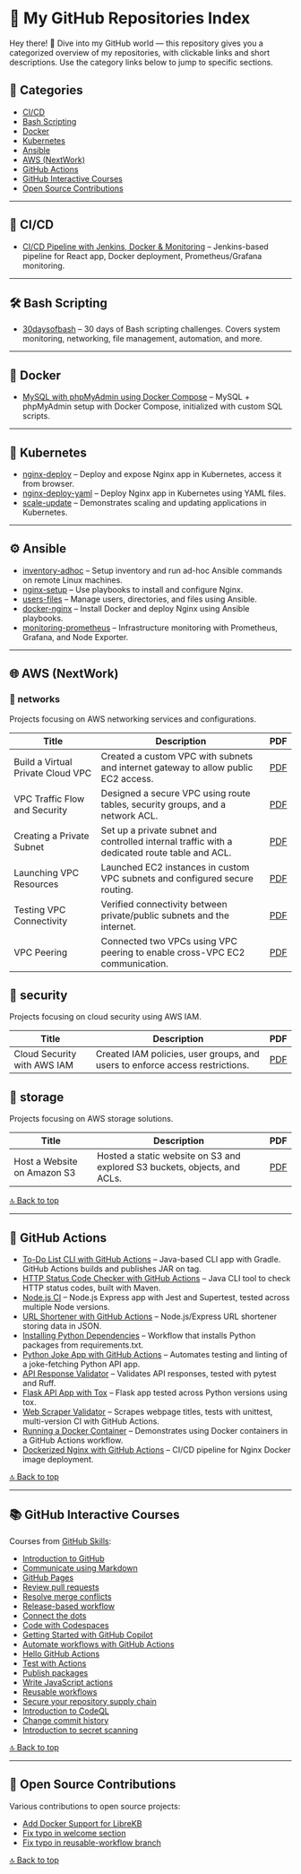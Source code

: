 # 📘 My GitHub Repositories Index

Hey there! 👋 Dive into my GitHub world — this repository gives you a categorized overview of my repositories, with clickable links and short descriptions. Use the category links below to jump to specific sections.

## 📂 Categories

- [CI/CD](#-cicd)
- [Bash Scripting](#-bash-scripting)
- [Docker](#-docker)
- [Kubernetes](#-kubernetes)
- [Ansible](#-ansible)
- [AWS (NextWork)](#-aws-nextwork)
- [GitHub Actions](#-github-actions)
- [GitHub Interactive Courses](#-github-interactive-courses)
- [Open Source Contributions](#-open-source-contributions)

---

## 🚀 CI/CD

- [CI/CD Pipeline with Jenkins, Docker & Monitoring](https://github.com/ranjithdb/reactappone) – Jenkins-based pipeline for React app, Docker deployment, Prometheus/Grafana monitoring.

---

## 🛠 Bash Scripting

- [30daysofbash](https://github.com/user/30daysofbash) – 30 days of Bash scripting challenges. Covers system monitoring, networking, file management, automation, and more.

---

## 🐳 Docker

- [MySQL with phpMyAdmin using Docker Compose](https://github.com/user/mysql-phpmyadmin-docker) – MySQL + phpMyAdmin setup with Docker Compose, initialized with custom SQL scripts.

---

## 🐙 Kubernetes

- [nginx-deploy](https://github.com/user/k8s-nginx-deploy-browser) – Deploy and expose Nginx app in Kubernetes, access it from browser.
- [nginx-deploy-yaml](https://github.com/user/k8s-nginx-deploy-yaml) – Deploy Nginx app in Kubernetes using YAML files.
- [scale-update](https://github.com/user/k8s-scale-update) – Demonstrates scaling and updating applications in Kubernetes.

---

## ⚙ Ansible

- [inventory-adhoc](https://github.com/user/ansible-inventory-adhoc) – Setup inventory and run ad-hoc Ansible commands on remote Linux machines.
- [nginx-setup](https://github.com/user/ansible-nginx-setup) – Use playbooks to install and configure Nginx.
- [users-files](https://github.com/user/ansible-users-files) – Manage users, directories, and files using Ansible.
- [docker-nginx](https://github.com/user/ansible-docker-nginx) – Install Docker and deploy Nginx using Ansible playbooks.
- [monitoring-prometheus](https://github.com/user/ansible-monitoring-prometheus) – Infrastructure monitoring with Prometheus, Grafana, and Node Exporter.

---

## 🌐 AWS (NextWork)

### 📁 networks
Projects focusing on AWS networking services and configurations.

| Title | Description | PDF |
|-------|-------------|-----|
| Build a Virtual Private Cloud VPC | Created a custom VPC with subnets and internet gateway to allow public EC2 access. | [PDF](./networks/01-legendary-aws-networks-vpc.pdf) |
| VPC Traffic Flow and Security | Designed a secure VPC using route tables, security groups, and a network ACL. | [PDF](./networks/02-legendary-aws-networks-security.pdf) |
| Creating a Private Subnet | Set up a private subnet and controlled internal traffic with a dedicated route table and ACL. | [PDF](./networks/03-legendary-aws-networks-private.pdf) |
| Launching VPC Resources | Launched EC2 instances in custom VPC subnets and configured secure routing. | [PDF](./networks/04-legendary-aws-networks-ec2.pdf) |
| Testing VPC Connectivity | Verified connectivity between private/public subnets and the internet. | [PDF](./networks/05-legendary-aws-networks-connectivity.pdf) |
| VPC Peering | Connected two VPCs using VPC peering to enable cross-VPC EC2 communication. | [PDF](./networks/06-legendary-aws-networks-peering.pdf) |

## 📁 security
Projects focusing on cloud security using AWS IAM.

| Title | Description | PDF |
|-------|-------------|-----|
| Cloud Security with AWS IAM | Created IAM policies, user groups, and users to enforce access restrictions. | [PDF](./security/01-legendary-aws-security-iam.pdf) |

## 📁 storage
Projects focusing on AWS storage solutions.

| Title | Description | PDF |
|-------|-------------|-----|
| Host a Website on Amazon S3 | Hosted a static website on S3 and explored S3 buckets, objects, and ACLs. | [PDF](./storage/01-legendary-aws-host-a-website-on-s3.pdf) |

[🔝 Back to top](#-categories)

---

## 🧲 GitHub Actions

- [To-Do List CLI with GitHub Actions](https://github.com/user/gh-actions-java-02) – Java-based CLI app with Gradle. GitHub Actions builds and publishes JAR on tag.
- [HTTP Status Code Checker with GitHub Actions](https://github.com/user/gh-actions-java-01) – Java CLI tool to check HTTP status codes, built with Maven.
- [Node.js CI](https://github.com/user/gh-actions-nodejs-01) – Node.js Express app with Jest and Supertest, tested across multiple Node versions.
- [URL Shortener with GitHub Actions](https://github.com/user/gh-actions-nodejs-02) – Node.js/Express URL shortener storing data in JSON.
- [Installing Python Dependencies](https://github.com/user/gh-actions-python-01) – Workflow that installs Python packages from requirements.txt.
- [Python Joke App with GitHub Actions](https://github.com/user/gh-actions-python-02) – Automates testing and linting of a joke-fetching Python API app.
- [API Response Validator](https://github.com/user/gh-actions-python-03) – Validates API responses, tested with pytest and Ruff.
- [Flask API App with Tox](https://github.com/user/gh-actions-python-04) – Flask app tested across Python versions using tox.
- [Web Scraper Validator](https://github.com/user/gh-actions-python-05) – Scrapes webpage titles, tests with unittest, multi-version CI with GitHub Actions.
- [Running a Docker Container](https://github.com/user/gh-actions-docker-01) – Demonstrates using Docker containers in a GitHub Actions workflow.
- [Dockerized Nginx with GitHub Actions](https://github.com/user/gh-actions-docker-02) – CI/CD pipeline for Nginx Docker image deployment.

[🔝 Back to top](#-categories)

---

## 📚 GitHub Interactive Courses

Courses from [GitHub Skills](https://skills.github.com/):

- [Introduction to GitHub](https://github.com/user/introduction-to-github)
- [Communicate using Markdown](https://github.com/user/communicate-using-markdown)
- [GitHub Pages](https://github.com/user/github-pages)
- [Review pull requests](https://github.com/user/review-pull-requests)
- [Resolve merge conflicts](https://github.com/user/resolve-merge-conflicts)
- [Release-based workflow](https://github.com/user/release-based-workflow)
- [Connect the dots](https://github.com/user/connect-the-dots)
- [Code with Codespaces](https://github.com/user/code-with-codespaces)
- [Getting Started with GitHub Copilot](https://github.com/user/getting-started-with-copilot)
- [Automate workflows with GitHub Actions](https://github.com/user/automate-workflows)
- [Hello GitHub Actions](https://github.com/user/hello-github-actions)
- [Test with Actions](https://github.com/user/test-with-actions)
- [Publish packages](https://github.com/user/publish-packages)
- [Write JavaScript actions](https://github.com/user/write-js-actions)
- [Reusable workflows](https://github.com/user/reusable-workflows)
- [Secure your repository supply chain](https://github.com/user/secure-supply-chain)
- [Introduction to CodeQL](https://github.com/user/introduction-to-codeql)
- [Change commit history](https://github.com/user/change-commit-history)
- [Introduction to secret scanning](https://github.com/user/introduction-to-secret-scanning)

[🔝 Back to top](#-categories)

---

## 🤝 Open Source Contributions

Various contributions to open source projects:

- [Add Docker Support for LibreKB](https://github.com/michaelstaake/LibreKB/pull/6)
- [Fix typo in welcome section](https://github.com/skills/reusable-workflows/pull/44)
- [Fix typo in reusable-workflow branch](https://github.com/skills/reusable-workflows/pull/45)

[🔝 Back to top](#-categories)

